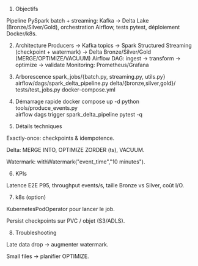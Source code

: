1) Objectifs

Pipeline PySpark batch + streaming: Kafka → Delta Lake (Bronze/Silver/Gold), orchestration Airflow, tests pytest, déploiement Docker/k8s.

2) Architecture
Producers → Kafka topics
  → Spark Structured Streaming (checkpoint + watermark)
  → Delta Bronze/Silver/Gold (MERGE/OPTIMIZE/VACUUM)
Airflow DAG: ingest → transform → optimize → validate
Monitoring: Prometheus/Grafana

3) Arborescence
spark_jobs/{batch.py, streaming.py, utils.py}
airflow/dags/spark_delta_pipeline.py
delta/{bronze,silver,gold}/
tests/test_jobs.py
docker-compose.yml

4) Démarrage rapide
docker compose up -d
python tools/produce_events.py                      
airflow dags trigger spark_delta_pipeline
pytest -q

5) Détails techniques

Exactly-once: checkpoints & idempotence.

Delta: MERGE INTO, OPTIMIZE ZORDER (ts), VACUUM.

Watermark: withWatermark("event_time","10 minutes").

6) KPIs

Latence E2E P95, throughput events/s, taille Bronze vs Silver, coût I/O.

7) k8s (option)

KubernetesPodOperator pour lancer le job.

Persist checkpoints sur PVC / objet (S3/ADLS).

8) Troubleshooting

Late data drop → augmenter watermark.

Small files → planifier OPTIMIZE.

